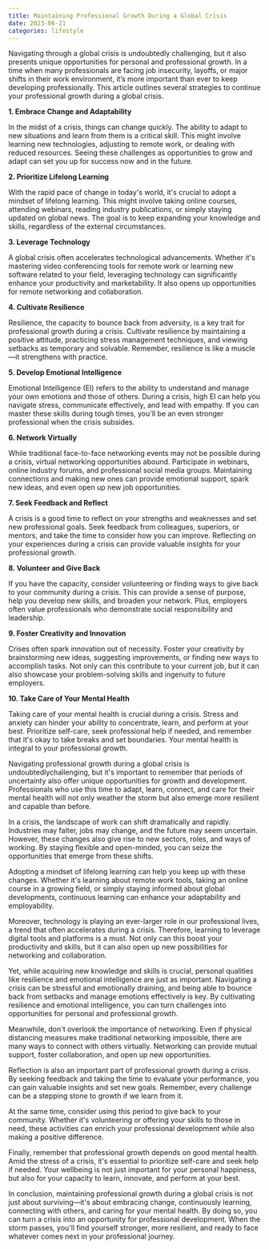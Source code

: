 ```yaml
---
title: Maintaining Professional Growth During a Global Crisis
date: 2023-06-21
categories: lifestyle
---
```



Navigating through a global crisis is undoubtedly challenging, but it also presents unique opportunities for personal and professional growth. In a time when many professionals are facing job insecurity, layoffs, or major shifts in their work environment, it’s more important than ever to keep developing professionally. This article outlines several strategies to continue your professional growth during a global crisis.

**1. Embrace Change and Adaptability**

In the midst of a crisis, things can change quickly. The ability to adapt to new situations and learn from them is a critical skill. This might involve learning new technologies, adjusting to remote work, or dealing with reduced resources. Seeing these challenges as opportunities to grow and adapt can set you up for success now and in the future.

**2. Prioritize Lifelong Learning**

With the rapid pace of change in today's world, it's crucial to adopt a mindset of lifelong learning. This might involve taking online courses, attending webinars, reading industry publications, or simply staying updated on global news. The goal is to keep expanding your knowledge and skills, regardless of the external circumstances.

**3. Leverage Technology**

A global crisis often accelerates technological advancements. Whether it's mastering video conferencing tools for remote work or learning new software related to your field, leveraging technology can significantly enhance your productivity and marketability. It also opens up opportunities for remote networking and collaboration.

**4. Cultivate Resilience**

Resilience, the capacity to bounce back from adversity, is a key trait for professional growth during a crisis. Cultivate resilience by maintaining a positive attitude, practicing stress management techniques, and viewing setbacks as temporary and solvable. Remember, resilience is like a muscle—it strengthens with practice.

**5. Develop Emotional Intelligence**

Emotional Intelligence (EI) refers to the ability to understand and manage your own emotions and those of others. During a crisis, high EI can help you navigate stress, communicate effectively, and lead with empathy. If you can master these skills during tough times, you'll be an even stronger professional when the crisis subsides.

**6. Network Virtually**

While traditional face-to-face networking events may not be possible during a crisis, virtual networking opportunities abound. Participate in webinars, online industry forums, and professional social media groups. Maintaining connections and making new ones can provide emotional support, spark new ideas, and even open up new job opportunities.

**7. Seek Feedback and Reflect**

A crisis is a good time to reflect on your strengths and weaknesses and set new professional goals. Seek feedback from colleagues, superiors, or mentors, and take the time to consider how you can improve. Reflecting on your experiences during a crisis can provide valuable insights for your professional growth.

**8. Volunteer and Give Back**

If you have the capacity, consider volunteering or finding ways to give back to your community during a crisis. This can provide a sense of purpose, help you develop new skills, and broaden your network. Plus, employers often value professionals who demonstrate social responsibility and leadership.

**9. Foster Creativity and Innovation**

Crises often spark innovation out of necessity. Foster your creativity by brainstorming new ideas, suggesting improvements, or finding new ways to accomplish tasks. Not only can this contribute to your current job, but it can also showcase your problem-solving skills and ingenuity to future employers.

**10. Take Care of Your Mental Health**

Taking care of your mental health is crucial during a crisis. Stress and anxiety can hinder your ability to concentrate, learn, and perform at your best. Prioritize self-care, seek professional help if needed, and remember that it's okay to take breaks and set boundaries. Your mental health is integral to your professional growth.

Navigating professional growth during a global crisis is undoubtedlychallenging, but it's important to remember that periods of uncertainty also offer unique opportunities for growth and development. Professionals who use this time to adapt, learn, connect, and care for their mental health will not only weather the storm but also emerge more resilient and capable than before.

In a crisis, the landscape of work can shift dramatically and rapidly. Industries may falter, jobs may change, and the future may seem uncertain. However, these changes also give rise to new sectors, roles, and ways of working. By staying flexible and open-minded, you can seize the opportunities that emerge from these shifts.

Adopting a mindset of lifelong learning can help you keep up with these changes. Whether it's learning about remote work tools, taking an online course in a growing field, or simply staying informed about global developments, continuous learning can enhance your adaptability and employability.

Moreover, technology is playing an ever-larger role in our professional lives, a trend that often accelerates during a crisis. Therefore, learning to leverage digital tools and platforms is a must. Not only can this boost your productivity and skills, but it can also open up new possibilities for networking and collaboration.

Yet, while acquiring new knowledge and skills is crucial, personal qualities like resilience and emotional intelligence are just as important. Navigating a crisis can be stressful and emotionally draining, and being able to bounce back from setbacks and manage emotions effectively is key. By cultivating resilience and emotional intelligence, you can turn challenges into opportunities for personal and professional growth.

Meanwhile, don't overlook the importance of networking. Even if physical distancing measures make traditional networking impossible, there are many ways to connect with others virtually. Networking can provide mutual support, foster collaboration, and open up new opportunities.

Reflection is also an important part of professional growth during a crisis. By seeking feedback and taking the time to evaluate your performance, you can gain valuable insights and set new goals. Remember, every challenge can be a stepping stone to growth if we learn from it.

At the same time, consider using this period to give back to your community. Whether it's volunteering or offering your skills to those in need, these activities can enrich your professional development while also making a positive difference.

Finally, remember that professional growth depends on good mental health. Amid the stress of a crisis, it's essential to prioritize self-care and seek help if needed. Your wellbeing is not just important for your personal happiness, but also for your capacity to learn, innovate, and perform at your best.

In conclusion, maintaining professional growth during a global crisis is not just about surviving—it's about embracing change, continuously learning, connecting with others, and caring for your mental health. By doing so, you can turn a crisis into an opportunity for professional development. When the storm passes, you'll find yourself stronger, more resilient, and ready to face whatever comes next in your professional journey.